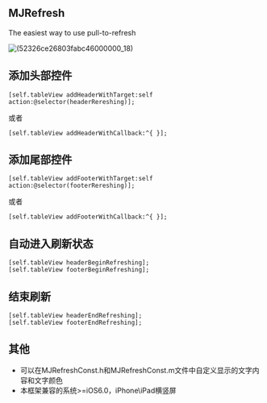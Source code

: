 ## MJRefresh
The easiest way to use pull-to-refresh

![(52326ce26803fabc46000000_18)](http://code4app.qiniudn.com/photo/52326ce26803fabc46000000_18.gif)

## 添加头部控件
```objc
[self.tableView addHeaderWithTarget:self action:@selector(headerRereshing)];
```
或者
```objc
[self.tableView addHeaderWithCallback:^{ }];
```
 
## 添加尾部控件
```objc
[self.tableView addFooterWithTarget:self action:@selector(footerRereshing)];
```
或者
```objc
[self.tableView addFooterWithCallback:^{ }];
```

## 自动进入刷新状态
```objc
[self.tableView headerBeginRefreshing];
[self.tableView footerBeginRefreshing];
```
 
## 结束刷新
```objc
[self.tableView headerEndRefreshing];
[self.tableView footerEndRefreshing];
```

## 其他
* 可以在MJRefreshConst.h和MJRefreshConst.m文件中自定义显示的文字内容和文字颜色
* 本框架兼容的系统>=iOS6.0，iPhone\iPad横竖屏
